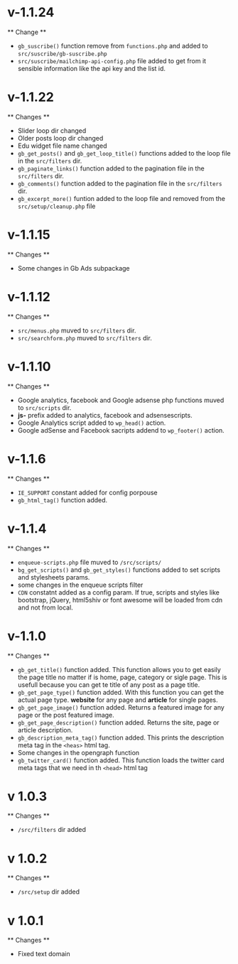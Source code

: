 # v-1.1.24

** Change **

- ``gb_suscribe()`` function remove from ``functions.php`` and added to ``src/suscribe/gb-suscribe.php``
- ``src/suscribe/mailchimp-api-config.php`` file added to get from it sensible information like the api key and the list id.

# v-1.1.22

** Changes **

- Slider loop dir changed
- Older posts loop dir changed
- Edu widget file name changed
- ``gb_get_posts()`` and ``gb_get_loop_title()`` functions added to the loop file in the ``src/filters`` dir.
- ``gb_paginate_links()`` function added to the pagination file in the ``src/filters`` dir.
- ``gb_comments()`` function added to the pagination file in the ``src/filters`` dir.
- ``gb_excerpt_more()`` funtion added to the loop file and removed from the ``src/setup/cleanup.php`` file

# v-1.1.15

** Changes **

- Some changes in Gb Ads subpackage

# v-1.1.12

** Changes **

- ``src/menus.php`` muved to ``src/filters`` dir.
- ``src/searchform.php`` muved to ``src/filters`` dir.

# v-1.1.10

** Changes **

- Google analytics, facebook and Google adsense php functions muved to ``src/scripts`` dir.
- **js-** prefix added to analytics, facebook and adsensescripts.
- Google Analytics script added to ``wp_head()`` action.
- Google adSense and Facebook sacripts addend to ``wp_footer()`` action.

# v-1.1.6

** Changes **

- ``IE_SUPPORT`` constant added for config porpouse
- ``gb_html_tag()`` function added.

# v-1.1.4

** Changes **

- ``enqueue-scripts.php`` file muved to ``/src/scripts/``
- ``bg_get_scripts()`` and ``gb_get_styles()`` functions added to set scripts and stylesheets params.
- some changes in the enqueue scripts filter
- ``CDN`` constatnt added as a config param. If true, scripts and styles like bootstrap, jQuery, html5shiv or font awesome will be loaded from cdn and not from local.

# v-1.1.0

** Changes **

- ``gb_get_title()`` function added. This function allows you to get easily the page title no matter if is home, page, category or sigle page. This is usefull because you can get te title of any post as a page title.
- ``gb_get_page_type()`` function added. With this function you can get the actual page type. **website** for any page and **article** for single pages.
- ``gb_get_page_image()`` function added. Returns a featured image for any page or the post featured image.
- ``gb_get_page_description()`` function added. Returns the site, page or article description.
- ``gb_description_meta_tag()`` function added. This prints the description meta tag in the ``<heas>`` html tag.
- Some changes in the opengraph function
- ``gb_twitter_card()`` function added. This function loads the twitter card meta tags that we need in th ``<head>`` html tag

# v 1.0.3

** Changes **

- ``/src/filters`` dir added

# v 1.0.2

** Changes **

- ``/src/setup`` dir added

# v 1.0.1

** Changes **

- Fixed text domain
